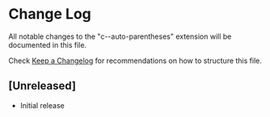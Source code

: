 # Change Log

All notable changes to the "c--auto-parentheses" extension will be documented in this file.

Check [Keep a Changelog](http://keepachangelog.com/) for recommendations on how to structure this file.

## [Unreleased]

- Initial release